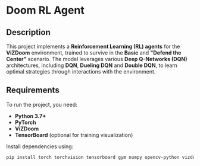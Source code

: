 # Doom RL Agent  

## Description  
This project implements a **Reinforcement Learning (RL) agents** for the **ViZDoom** environment, trained to survive in the **Basic** and **"Defend the Center"** scenario. The model leverages various **Deep Q-Networks (DQN)** architectures, including **DQN**, **Dueling DQN** and **Double DQN**, to learn optimal strategies through interactions with the environment.

## Requirements  
To run the project, you need:  
- **Python 3.7+**  
- **PyTorch**  
- **ViZDoom**  
- **TensorBoard** (optional for training visualization)  

Install dependencies using:  
```bash
pip install torch torchvision tensorboard gym numpy opencv-python vizdoom
